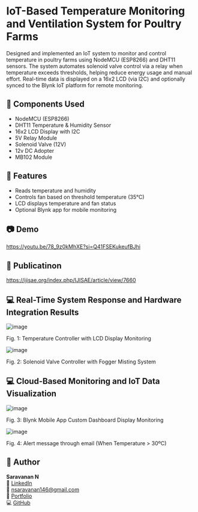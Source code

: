 # IoT-Based Temperature Monitoring and Ventilation System for Poultry Farms

Designed and implemented an IoT system to monitor and control temperature in poultry farms using NodeMCU (ESP8266) and DHT11 sensors. The system automates solenoid valve control via a relay when temperature exceeds thresholds, helping reduce energy usage and manual effort. Real-time data is displayed on a 16x2 LCD (via I2C) and optionally synced to the Blynk IoT platform for remote monitoring.

## 🔧 Components Used
- NodeMCU (ESP8266)
- DHT11 Temperature & Humidity Sensor
- 16x2 LCD Display with I2C
- 5V Relay Module
- Solenoid Valve (12V)
- 12v DC Adopter
- MB102 Module

## 🧠 Features
- Reads temperature and humidity
- Controls fan based on threshold temperature (35°C)
- LCD displays temperature and fan status
- Optional Blynk app for mobile monitoring

## 📷 Demo
https://youtu.be/78_9z0kMhXE?si=Q41FSEKukeufBJhi

## 📝 Publicatinon
https://ijisae.org/index.php/IJISAE/article/view/7660

## 💻 Real-Time System Response and Hardware Integration Results
![image](https://github.com/user-attachments/assets/02129d87-0ea2-4f53-9361-04449b18c268)

Fig. 1: Temperature Controller with LCD Display Monitoring

![image](https://github.com/user-attachments/assets/9af272c4-7c8f-449e-b6cb-cd4be68811f5)

Fig. 2: Solenoid Valve Controller with Fogger Misting System

## 💻 Cloud-Based Monitoring and IoT Data Visualization
![image](https://github.com/user-attachments/assets/a1bd0bb0-45cf-4937-ad89-c4ed12c1dc64)

Fig. 3: Blynk Mobile App Custom Dashboard Display Monitoring

![image](https://github.com/user-attachments/assets/33f4e9b6-c282-4588-9c74-caa6c191ffe0)

Fig. 4: Alert message through email (When Temperature > 30ºC)





## 📝 Author

**Saravanan N**  
🔗 [LinkedIn](https://www.linkedin.com/in/saravanann132/)  
📧 nsaravanan146@gmail.com  
📂 [Portfolio](https://saravanann.netlify.app/)  
💻 [GitHub](https://github.com/saravanann-n)
